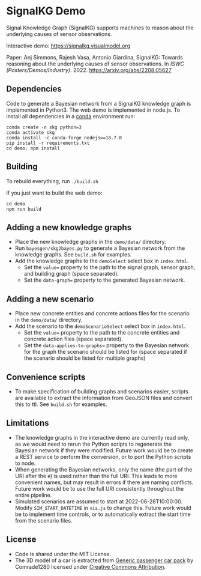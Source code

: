 # SignalKG Demo

Signal Knowledge Graph (SignalKG) supports machines to reason about the underlying causes of sensor observations.

Interactive demo: https://signalkg.visualmodel.org

Paper: Anj Simmons, Rajesh Vasa, Antonio Giardina, SignalKG: Towards reasoning about the underlying causes of sensor observations. In _ISWC (Posters/Demos/Industry)_. 2022. https://arxiv.org/abs/2208.05627

## Dependencies

Code to generate a Bayesian network from a SignalKG knowledge graph is implemented in Python3. The web demo is implemented in node.js. To install all dependencies in a [conda](https://conda.io/) environment run:

```
conda create -n skg python=3
conda activate skg
conda install -c conda-forge nodejs==18.7.0
pip install -r requirements.txt
cd demo; npm install
```

## Building

To rebuild everything, run `./build.sh`

If you just want to build the web demo:
```
cd demo
npm run build
```

## Adding a new knowledge graphs

* Place the new knowledge graphs in the `demo/data/` directory.
* Run `bayesgen/skg2bayes.py` to generate a Bayesian network from the knowledge graphs. See `build.sh` for examples.
* Add the knowledge graphs to the `demoSelect` select box in `index.html`.
  * Set the `value=` property to the path to the signal graph, sensor graph, and building graph (space separated).
  * Set the `data-graph=` property to the generated Bayesian network.

## Adding a new scenario

* Place new concrete entities and concrete actions files for the scenario in the `demo/data/` directory.
* Add the scenario to the `demoScenarioSelect` select box in `index.html`.
  * Set the `value=` property to the path to the concrete entities and concrete action files (space separated).
  * Set the `data-applies-to-graphs=` property to the Bayesian network for the graph the scenario should be listed for (space separated if the scenario should be listed for multiple graphs)

## Convenience scripts

* To make specification of building graphs and scenarios easier, scripts are available to extract the information from GeoJSON files and convert this to ttl. See `build.sh` for examples.

## Limitations

* The knowledge graphs in the interactive demo are currently read only, as we would need to rerun the Python scripts to regenerate the Bayesian network if they were modified. Future work would be to create a REST service to perform the conversion, or to port the Python scripts to node.
* When generating the Bayesian networks, only the name (the part of the URI after the `#`) is used rather than the full URI. This leads to more convenient names, but may result in errors if there are naming conflicts. Future work would be to use the full URI consistently throughout the entire pipeline.
* Simulated scenarios are assumed to start at 2022-06-28T10:00:00. Modify `SIM_START_DATETIME` in `vis.js` to change this. Future work would be to implement time controls, or to automatically extract the start time from the scenario files.

## License

* Code is shared under the MIT License.
* The 3D model of a car is extracted from [Generic passenger car pack](https://skfb.ly/6sUFy) by Comrade1280 licensed under [Creative Commons Attribution](http://creativecommons.org/licenses/by/4.0/).
